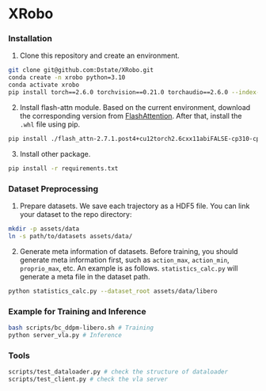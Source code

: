# XRobo

### Installation

1. Clone this repository and create an environment.
```bash
git clone git@github.com:Dstate/XRobo.git
conda create -n xrobo python=3.10
conda activate xrobo
pip install torch==2.6.0 torchvision==0.21.0 torchaudio==2.6.0 --index-url https://download.pytorch.org/whl/cu124
```

2. Install flash-attn module.
Based on the current environment, download the corresponding version from [FlashAttention](https://github.com/Dao-AILab/flash-attention/releases). After that, install the `.whl` file using pip.
```bash
pip install ./flash_attn-2.7.1.post4+cu12torch2.6cxx11abiFALSE-cp310-cp310-linux_x86_64.whl
```

3. Install other package.
```bash
pip install -r requirements.txt
```

### Dataset Preprocessing
1. Prepare datasets.
We save each trajectory as a HDF5 file. You can link your dataset to the repo directory:

```bash
mkdir -p assets/data
ln -s path/to/datasets assets/data/
```

2. Generate meta information of datasets.
Before training, you should generate meta information first, such as `action_max`, `action_min`, `proprio_max`, etc. An example is as follows. `statistics_calc.py` will generate a meta file in the dataset path.
```bash
python statistics_calc.py --dataset_root assets/data/libero
```

### Example for Training and Inference

```bash 
bash scripts/bc_ddpm-libero.sh # Training
python server_vla.py # Inference
```

### Tools

```bash
scripts/test_dataloader.py # check the structure of dataloader
scripts/test_client.py # check the vla server
```
